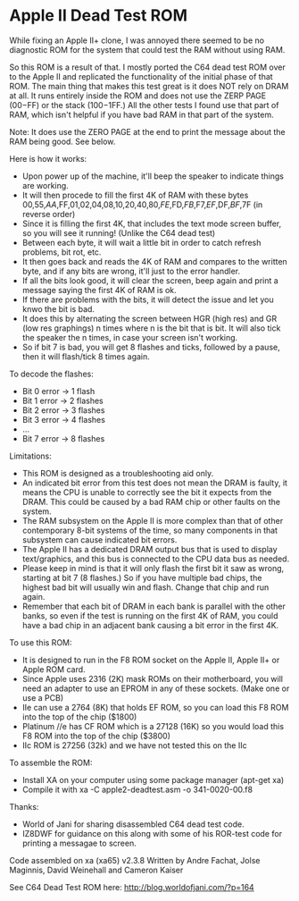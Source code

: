 # Apple II Dead Test ROM
While fixing an Apple II+ clone, I was annoyed there seemed to be no diagnostic ROM for the system that could test the RAM without using RAM.

So this ROM is a result of that. I mostly ported the C64 dead test ROM over to the Apple II and replicated the functionality of the initial phase of that ROM. The main thing that makes this test great is it does NOT rely on DRAM at all. It runs entirely inside the ROM and does not use the ZERP PAGE ($00-$FF) or the stack ($100-$1FF.) All the other tests I found use that part of RAM, which isn't helpful if you have bad RAM in that part of the system.

Note: It does use the ZERO PAGE at the end to print the message about the RAM being good. See below.

Here is how it works:

* Upon power up of the machine, it'll beep the speaker to indicate things are working.
* It will then procede to fill the first 4K of RAM with these bytes $00,$55,$AA,$FF,$01,$02,$04,$08,$10,$20,$40,$80,$FE,$FD,$FB,$F7,$EF,$DF,$BF,$7F (in reverse order)
* Since it is filling the first 4K, that includes the text mode screen buffer, so you will see it running! (Unlike the C64 dead test)
* Between each byte, it will wait a little bit in order to catch refresh problems, bit rot, etc.
* It then goes back and reads the 4K of RAM and compares to the written byte, and if any bits are wrong, it'll just to the error handler.
* If all the bits look good, it will clear the screen, beep again and print a message saying the first 4K of RAM is ok.
* If there are problems with the bits, it will detect the issue and let you knwo the bit is bad.
* It does this by alternating the screen between HGR (high res) and GR (low res graphings) n times where n is the bit that is bit. It will also tick the speaker the n times, in case your screen isn't working.
* So if bit 7 is bad, you will get 8 flashes and ticks, followed by a pause, then it will flash/tick 8 times again.

To decode the flashes:
* Bit 0 error -> 1 flash
* Bit 1 error -> 2 flashes
* Bit 2 error -> 3 flashes
* Bit 3 error -> 4 flashes
* ...
* Bit 7 error -> 8 flashes

Limitations: 
* This ROM is designed as a troubleshooting aid only.
* An indicated bit error from this test does not mean the DRAM is faulty, it means the CPU is unable to correctly see the bit it expects from the DRAM. This could be caused by a bad RAM chip or other faults on the system.
* The RAM subsystem on the Apple II is more complex than that of other contemporary 8-bit systems of the time, so many components in that subsystem can cause indicated bit errors.
* The Apple II has a dedicated DRAM output bus that is used to display text/graphics, and this bus is connected to the CPU data bus as needed.
* Please keep in mind is that it will only flash the first bit it saw as wrong, starting at bit 7 (8 flashes.) So if you have multiple bad chips, the highest bad bit will usually win and flash. Change that chip and run again.
* Remember that each bit of DRAM in each bank is parallel with the other banks, so even if the test is running on the first 4K of RAM, you could have a bad chip in an adjacent bank causing a bit error in the first 4K. 

To use this ROM:
* It is designed to run in the F8 ROM socket on the Apple II, Apple II+ or Apple ROM card.
* Since Apple uses 2316 (2K) mask ROMs on their motherboard, you will need an adapter to use an EPROM in any of these sockets. (Make one or use a PCB)
* IIe can use a 2764 (8K) that holds EF ROM, so you can load this F8 ROM into the top of the chip ($1800)
* Platinum //e has CF ROM which is a 27128 (16K) so you would load this F8 ROM into the top of the chip ($3800)
* IIc ROM is 27256 (32k) and we have not tested this on the IIc

To assemble the ROM:
* Install XA on your computer using some package manager (apt-get xa)
* Compile it with xa -C apple2-deadtest.asm -o 341-0020-00.f8

Thanks: 
* World of Jani for sharing disassembled C64 dead test code.
* IZ8DWF for guidance on this along with some of his ROR-test code for printing a messagae to screen.

Code assembled on xa (xa65) v2.3.8 Written by Andre Fachat, Jolse Maginnis, David Weinehall and Cameron Kaiser

See C64 Dead Test ROM here: http://blog.worldofjani.com/?p=164
